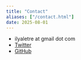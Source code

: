 ```yaml
---
title: "Contact"
aliases: ["/contact.html"]
date: 2025-08-01
---
```


- ilyaletre at gmail dot com
- [Twitter](https://twitter.com/ilyaletre)
- [GitHub](https://github.com/utky)


